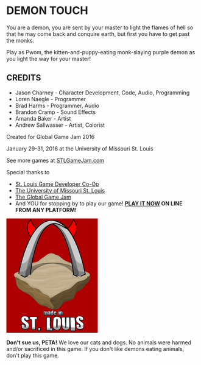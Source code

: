 # DEMON TOUCH

You are a demon, you are sent by your master to light the flames of hell so that he may come back and conquire earth, but first you have to get past the monks.

Play as Pwom, the kitten-and-puppy-eating monk-slaying purple demon as you light the way for your master!

## CREDITS

* Jason Charney - Character Development, Code, Audio, Programming
* Loren Naegle - Programmer
* Brad Harms - Programmer, Audio
* Brandon Cramp - Sound Effects
* Amanda Baker - Artist
* Andrew Sallwasser - Artist, Colorist

Created for Global Game Jam 2016

January 29-31, 2016 at the University of Missouri St. Louis

See more games at [STLGameJam.com](http://www.stlgamejam.com/)

Special thanks to

* [St. Louis Game Developer Co-Op](http://stlgamedev.com/)
* [The University of Missouri St. Louis](http://www.umsl.edu/)
* [The Global Game Jam](http://globalgamejam.org/)
* And YOU for stopping by to play our game! **[PLAY IT NOW](https://overboard-sink.github.io/ggj2016/) ON LINE FROM ANY PLATFORM!**

![Made in St. Louis!](https://raw.githubusercontent.com/overboard-sink/ggj2016/master/made_in_stlouis_devil_half_size.png)

**Don't sue us, PETA!** We love our cats and dogs. No animals were harmed and/or sacrificed in this game. If you don't like demons eating animals, don't play this game.
